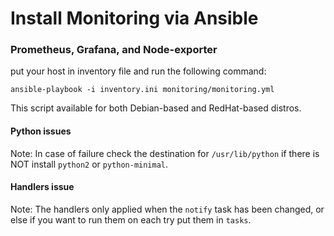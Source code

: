 # Install Monitoring via Ansible

### Prometheus, Grafana, and Node-exporter

put your host in inventory file and run the following command:

~~~~
ansible-playbook -i inventory.ini monitoring/monitoring.yml
~~~~

This script available for both Debian-based and RedHat-based distros.

#### Python issues

Note: In case of failure check the destination for `/usr/lib/python` if there is NOT install `python2` or `python-minimal`.

#### Handlers issue

Note: The handlers only applied when the `notify` task has been changed, or else if you want to run them on each try put them in `tasks`.